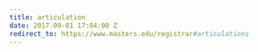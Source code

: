 ```yaml
---
title: articulation
date: 2017-09-01 17:04:00 Z
redirect_to: https://www.masters.edu/registrar#articulations
---
```


